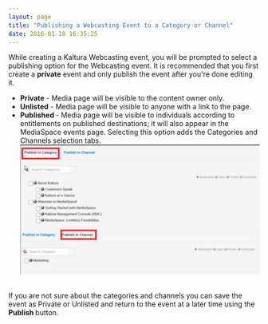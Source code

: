 ```yaml
---
layout: page
title: "Publishing a Webcasting Event to a Category or Channel"
date: 2016-01-18 16:35:25
---
```


<p>
    While creating a Kaltura Webcasting event, you will be prompted to select a publishing option for the Webcasting event. It is recommended that you first create a <strong>private</strong> event and only publish the event after you're done editing it.
  </p>
  
  <ul>
    <li>
      <strong>Private</strong> - Media page will be visible to the content owner only.
    </li>
    <li>
      <strong>Unlisted</strong> - Media page will be visible to anyone with a link to the page.
    </li>
    <li>
      <strong>Published </strong>- Media page will be visible to individuals according to entitlements on published destinations; it will also appear in the MediaSpace events page. Selecting this option adds the Categories and Channels selection tabs. <br /><img src="../../assets/2503.img">
    </li>
  </ul>
  
  <p>
    <br />If you are not sure about the categories and channels you can save the event as Private or Unlisted and return to the event at a later time using the <strong>Publish </strong>button.
  </p>